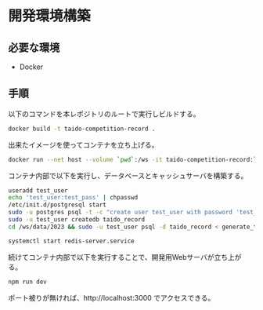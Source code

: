 # 開発環境構築

## 必要な環境

* Docker

## 手順

以下のコマンドを本レポジトリのルートで実行しビルドする。

```bash
docker build -t taido-competition-record .
```

出来たイメージを使ってコンテナを立ち上げる。

```bash
docker run --net host --volume `pwd`:/ws -it taido-competition-record:latest bash
```

コンテナ内部で以下を実行し、データベースとキャッシュサーバを構築する。

```bash
useradd test_user
echo 'test_user:test_pass' | chpasswd
/etc/init.d/postgresql start
sudo -u postgres psql -t -c "create user test_user with password 'test_pass' login superuser createdb"
sudo -u test_user createdb taido_record
cd /ws/data/2023 && sudo -u test_user psql -d taido_record < generate_tables.sql

systemctl start redis-server.service
```

続けてコンテナ内部で以下を実行することで、開発用Webサーバが立ち上がる。

```bash
npm run dev
```

ポート被りが無ければ、http://localhost:3000 でアクセスできる。
